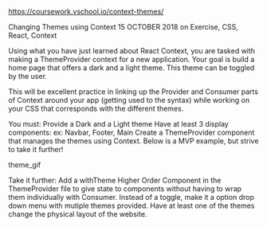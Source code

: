 https://coursework.vschool.io/context-themes/

Changing Themes using Context
15 OCTOBER 2018 on Exercise, CSS, React, Context

Using what you have just learned about React Context, you are tasked with making a ThemeProvider context for a new application. Your goal is build a home page that offers a dark and a light theme. This theme can be toggled by the user.

This will be excellent practice in linking up the Provider and Consumer parts of Context around your app (getting used to the syntax) while working on your CSS that corresponds with the different themes.

You must:
Provide a Dark and a Light theme
Have at least 3 display components:
ex: Navbar, Footer, Main
Create a ThemeProvider component that manages the themes using Context.
Below is a MVP example, but strive to take it further!

theme_gif

Take it further:
Add a withTheme Higher Order Component in the ThemeProvider file to give state to components without having to wrap them individually with Consumer.
Instead of a toggle, make it a option drop down menu with mutiple themes provided.
Have at least one of the themes change the physical layout of the website.
